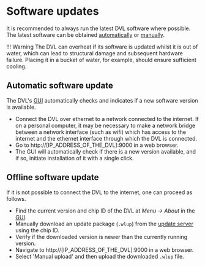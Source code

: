 # Software updates

It is recommended to always run the latest DVL software where possible. The latest software can be obtained [automatically](#automatic-software-update) or [manually](#offline-software-update).

!!! Warning
	The DVL can overheat if its software is updated whilst it is out of water, which can lead to structural damage and subsequent hardware failure. Placing it in a bucket of water, for example, should ensure sufficient cooling.


## Automatic software update

The DVL's [GUI](../gui/dashboard) automatically checks and indicates if a new software version is available.

* Connect the DVL over ethernet to a network connected to the internet. If on a personal computer, it may be necessary to make a network bridge between a network interface (such as wifi) which has access to the internet and the ethernet interface through which the DVL is connected.
* Go to http://[IP_ADDRESS_OF_THE_DVL]:9000 in a web browser.
* The GUI will automatically check if there is a new version available, and if so, initiate installation of it with a single click.

## Offline software update

If it is not possible to connect the DVL to the internet, one can proceed as follows.

* Find the current version and chip ID of the DVL at *Menu -> About* in the [GUI](../gui/dashboard).
* Manually download an update package (`.wlup`) from the [update server](https://update.waterlinked.com/) using the chip ID.
* Verify if the downloaded version is newer than the currently running version.
* Navigate to http://[IP_ADDRESS_OF_THE_DVL]:9000 in a web browser.
* Select 'Manual upload' and then upload the downloaded `.wlup` file.
